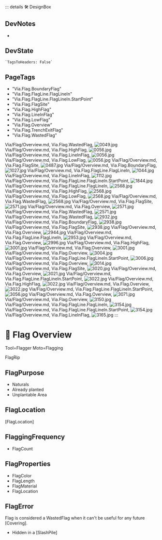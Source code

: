 ::: details 🛠 <dev>DesignBox</dev>

## DevNotes

-

## DevState

```py
`TagsToHeaders: False`
```

<h2>PageTags</h2>

- "Via.Flag.BoundaryFlag"
- "Via.Flag.FlagLine.FlagLineIn"
- "Via.Flag.FlagLine.FlagLineIn.StartPoint"
- "Via.Flag.FlagSite"
- "Via.Flag.HighFlag"
- "Via.Flag.LineInFlag"
- "Via.Flag.LowFlag"
- "Via.Flag.Overview"
- "Via.Flag.TrenchExitFlag"
- "Via.Flag.WastedFlag"

Via/Flag/Overview.md, <dev>Via.Flag.WastedFlag</dev>, ![0049.jpg](/PaperPhoto/0049.jpg)
Via/Flag/Overview.md, <dev>Via.Flag.HighFlag</dev>, ![0056.jpg](/PaperPhoto/0056.jpg)
Via/Flag/Overview.md, <dev>Via.Flag.LineInFlag</dev>, ![0056.jpg](/PaperPhoto/0056.jpg)
Via/Flag/Overview.md, <dev>Via.Flag.LowFlag</dev>, ![0056.jpg](/PaperPhoto/0056.jpg)
Via/Flag/Overview.md, <dev>Via.Flag.FlagSite</dev>, ![0487.jpg](/PaperPhoto/0487.jpg)
Via/Flag/Overview.md, <dev>Via.Flag.BoundaryFlag</dev>, ![1027.jpg](/PaperPhoto/1027.jpg)
Via/Flag/Overview.md, <dev>Via.Flag.FlagLine.FlagLineIn</dev>, ![1044.jpg](/PaperPhoto/1044.jpg)
Via/Flag/Overview.md, <dev>Via.Flag.LineInFlag</dev>, ![1112.jpg](/PaperPhoto/1112.jpg)
Via/Flag/Overview.md, <dev>Via.Flag.FlagLine.FlagLineIn.StartPoint</dev>, ![1844.jpg](/PaperPhoto/1844.jpg)
Via/Flag/Overview.md, <dev>Via.Flag.FlagLine.FlagLineIn</dev>, ![2568.jpg](/PaperPhoto/2568.jpg)
Via/Flag/Overview.md, <dev>Via.Flag.HighFlag</dev>, ![2568.jpg](/PaperPhoto/2568.jpg)
Via/Flag/Overview.md, <dev>Via.Flag.LowFlag</dev>, ![2568.jpg](/PaperPhoto/2568.jpg)
Via/Flag/Overview.md, <dev>Via.Flag.WastedFlag</dev>, ![2568.jpg](/PaperPhoto/2568.jpg)
Via/Flag/Overview.md, <dev>Via.Flag.FlagSite</dev>, ![2571.jpg](/PaperPhoto/2571.jpg)
Via/Flag/Overview.md, <dev>Via.Flag.Overview</dev>, ![2571.jpg](/PaperPhoto/2571.jpg)
Via/Flag/Overview.md, <dev>Via.Flag.WastedFlag</dev>, ![2571.jpg](/PaperPhoto/2571.jpg)
Via/Flag/Overview.md, <dev>Via.Flag.WastedFlag</dev>, ![2932.jpg](/PaperPhoto/2932.jpg)
Via/Flag/Overview.md, <dev>Via.Flag.BoundaryFlag</dev>, ![2938.jpg](/PaperPhoto/2938.jpg)
Via/Flag/Overview.md, <dev>Via.Flag.FlagSite</dev>, ![2938.jpg](/PaperPhoto/2938.jpg)
Via/Flag/Overview.md, <dev>Via.Flag.Overview</dev>, ![2944.jpg](/PaperPhoto/2944.jpg)
Via/Flag/Overview.md, <dev>Via.Flag.FlagLine.FlagLineIn</dev>, ![2953.jpg](/PaperPhoto/2953.jpg)
Via/Flag/Overview.md, <dev>Via.Flag.Overview</dev>, ![2996.jpg](/PaperPhoto/2996.jpg)
Via/Flag/Overview.md, <dev>Via.Flag.HighFlag</dev>, ![3001.jpg](/PaperPhoto/3001.jpg)
Via/Flag/Overview.md, <dev>Via.Flag.Overview</dev>, ![3001.jpg](/PaperPhoto/3001.jpg)
Via/Flag/Overview.md, <dev>Via.Flag.Overview</dev>, ![3004.jpg](/PaperPhoto/3004.jpg)
Via/Flag/Overview.md, <dev>Via.Flag.FlagLine.FlagLineIn.StartPoint</dev>, ![3006.jpg](/PaperPhoto/3006.jpg)
Via/Flag/Overview.md, <dev>Via.Flag.Overview</dev>, ![3014.jpg](/PaperPhoto/3014.jpg)
Via/Flag/Overview.md, <dev>Via.Flag.FlagSite</dev>, ![3020.jpg](/PaperPhoto/3020.jpg)
Via/Flag/Overview.md, <dev>Via.Flag.Overview</dev>, ![3021.jpg](/PaperPhoto/3021.jpg)
Via/Flag/Overview.md, <dev>Via.Flag.FlagLine.FlagLineIn.StartPoint</dev>, ![3022.jpg](/PaperPhoto/3022.jpg)
Via/Flag/Overview.md, <dev>Via.Flag.HighFlag</dev>, ![3022.jpg](/PaperPhoto/3022.jpg)
Via/Flag/Overview.md, <dev>Via.Flag.Overview</dev>, ![3022.jpg](/PaperPhoto/3022.jpg)
Via/Flag/Overview.md, <dev>Via.Flag.FlagLine.FlagLineIn.StartPoint</dev>, ![3056.jpg](/PaperPhoto/3056.jpg)
Via/Flag/Overview.md, <dev>Via.Flag.Overview</dev>, ![3071.jpg](/PaperPhoto/3071.jpg)
Via/Flag/Overview.md, <dev>Via.Flag.Overview</dev>, ![3150.jpg](/PaperPhoto/3150.jpg)
Via/Flag/Overview.md, <dev>Via.Flag.FlagLine.FlagLineIn</dev>, ![3154.jpg](/PaperPhoto/3154.jpg)
Via/Flag/Overview.md, <dev>Via.Flag.FlagLine.FlagLineIn.StartPoint</dev>, ![3154.jpg](/PaperPhoto/3154.jpg)
Via/Flag/Overview.md, <dev>Via.Flag.LineInFlag</dev>, ![3165.jpg](/PaperPhoto/3165.jpg)
:::

# 🔻 <via>Flag Overview</via>

Tool=Flagger
Moto=Flagging

FlagRip

## FlagPurpose

- Naturals
- Already planted
- Unplantable Area

## FlagLocation

[FlagLocation]

## FlaggingFrequency

- FlagCount

## FlagProperties

- FlagColor
- FlagLength
- FlagMaterial
- FlagLocation

## FlagError

Flag is considered a WastedFlag when it can't be useful for any future [Covering].

- Hidden in a [SlashPile]
